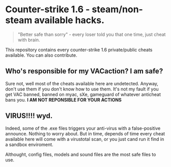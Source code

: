 # Counter-strike 1.6 - steam/non-steam available hacks.
> "Better safe than sorry" - every loser told you that one time, just cheat with brain.

This repository contains every counter-strike 1.6 private/public cheats available. You can also contribute.

## Who's responsible for my VACaction? I am safe?

Sure not, well most of the cheats available here are undetected. Anyway, don't use them if you don't know how to use them. It's not my fault if you get VAC banned, banned on myac, sXe, gameguard of whatever anticheat bans you. **I AM NOT REPONSIBLE FOR YOUR ACTIONS**

## VIRUS!!!! wyd.

Indeed, some of the .exe files triggers your anti-virus with a false-positive announce. Nothing to worry about. But in time, depends of time every cheat available here will come with a virustotal scan, or you just cand run it find in a sandbox enviroment.

Althought, config files, models and sound files are the most safe files to use.
